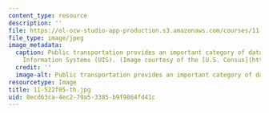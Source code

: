 ```yaml
---
content_type: resource
description: ''
file: https://ol-ocw-studio-app-production.s3.amazonaws.com/courses/11-522-research-seminar-on-urban-information-systems-fall-2005/8ecd63ca4ec279a53385b9f9864fd41c_11-522f05-th.jpg
file_type: image/jpeg
image_metadata:
  caption: Public transportation provides an important category of data for Urban
    Information Systems (UIS). (Image courtesy of the [U.S. Census](http://www.census.gov/).)
  credit: ''
  image-alt: Public transportation provides an important category of data for UIS.
resourcetype: Image
title: 11-522f05-th.jpg
uid: 8ecd63ca-4ec2-79a5-3385-b9f9864fd41c
---
```

